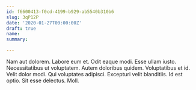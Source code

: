 ```yaml
---
id: f6600413-f0cd-4199-b929-ab5540b310b6
slug: 3qP12P
date: '2020-01-27T00:00:00Z'
draft: true
name: 
summary: 

---
```


Nam aut dolorem. Labore eum et. Odit eaque modi. Esse ullam iusto. Necessitatibus ut voluptatem. Autem doloribus quidem. Voluptatibus et id. Velit dolor modi. Qui voluptates adipisci. Excepturi velit blanditiis. Id est optio. Sit esse delectus. Moll.
